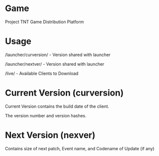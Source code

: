 # Game
Project TNT Game Distribution Platform
# Usage
/launcher/curversion/ - Version shared with launcher

/launcher/nextver/ - Version shared with launcher

/live/<versionID> - Available Clients to Download
# Current Version (curversion)
Current Version contains the build date of the client.
  
The version number and version hashes.
# Next Version (nexver)
Contains size of next patch,
Event name, and Codename of Update (if any)
 
